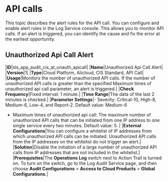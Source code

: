 # API calls

This topic describes the alert rules for the API call. You can configure and enable alert rules in the Log Service console. This allows you to monitor API calls. If an alert is triggered, you can identify the cause and fix the error at the earliest opportunity.

## Unauthorized Api Call Alert

|**ID**|sls\_app\_audit\_cis\_at\_unauth\_apicall|
|**Name**|Unauthorized Api Call Alert|
|**Version**|1|
|**Type**|Cloud Platform, Alicloud, CIS Standard, API Call|
|**Usage**|Monitors the number of unauthorized API calls. If the number of unauthorized API calls is greater than the specified Maximum times of unauthorized api call parameter, an alert is triggered.|
|**Check Frequency**|Fixed interval: 1 minute.|
|**Time Range**|The data of the last 2 minutes is checked.|
|**Parameter Settings**|-   Severity: Critical-10, High-8, Medium-6, Low-4, and Report-2. Default value: Medium-6
-   Maximum times of unauthorized api call: The maximum number of unauthorized API calls that can be initiated from one IP address to one single service every two minutes. Default value: 5. |
|**External Configurations**|You can configure a whitelist of IP addresses from which unauthorized API calls can be initiated. Unauthorized API calls from the IP addresses on the whitelist do not trigger an alert.|
|**Solution**|Disable the initiation of a large number of unauthorized API calls from IP addresses that are not included in the whitelist.|
|**Prerequisites**|The **Operations Log** switch next to Action Trail is turned on. To turn on the switch, go to the Log Audit Service page, and then choose **Audit Configurations** \> **Access to Cloud Products** \> **Global Configurations**.|


